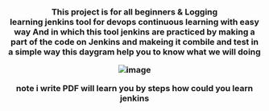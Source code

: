 <h3 align="center">This project is for all beginners & Logging<br>learning  jenkins tool for devops
continuous learning with easy way 
And in which this tool jenkins are practiced by making a part of the code on Jenkins and makeing it combile and test in a simple way
this daygram help you to know  what we will doing 



![image](https://user-images.githubusercontent.com/109382355/201738969-72255dc1-c245-40e9-8cd6-baf6a2500d1b.png)
  
note
i write PDF will learn you by steps how could you learn jenkins 
